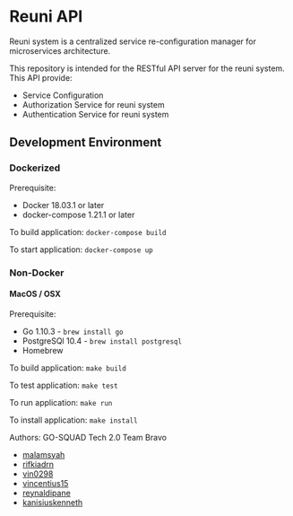 # Reuni API

Reuni system is a centralized service re-configuration manager for microservices architecture.

This repository is intended for the RESTful API server for the reuni system. This API provide:
- Service Configuration 
- Authorization Service for reuni system
- Authentication Service for reuni system

## Development Environment


### Dockerized 

Prerequisite:
- Docker 18.03.1 or later
- docker-compose 1.21.1 or later

To build application:
`docker-compose build`

To start application:
`docker-compose up`

### Non-Docker

#### MacOS / OSX

Prerequisite:
- Go 1.10.3 - `brew install go`
- PostgreSQl 10.4 - `brew install postgresql`
- Homebrew

To build application:
`make build`

To test application:
`make test`

To run application:
`make run`

To install application:
`make install`

Authors: GO-SQUAD Tech 2.0 Team Bravo
- [malamsyah](https://github.com/malamsyah)
- [rifkiadrn](https://github.com/rifkiadrn)
- [vin0298](https://github.com/vin0298)
- [vincentius15](https://github.com/vincentius15)
- [reynaldipane](https://github.com/reynaldipane)
- [kanisiuskenneth](https://github.com/kanisiuskenneth)